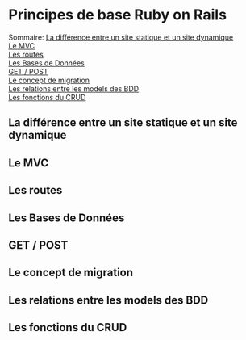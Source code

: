 # Principes de base Ruby on Rails

Sommaire:
[La différence entre un site statique et un site dynamique](#dyna)<br>
[Le MVC](#mvc)<br>
[Les routes](#routes)<br>
[Les Bases de Données](#bdd)<br>
[GET / POST](#getpost)<br>
[Le concept de migration](#migr)<br>
[Les relations entre les models des BDD](#models)<br>
[Les fonctions du CRUD](#crud)<br>

## <a name="dyna"></a>La différence entre un site statique et un site dynamique
## <a name="mvc"></a>Le MVC
## <a name="routes"></a>Les routes
## <a name="bdd"></a>Les Bases de Données
## <a name="getpost"></a>GET / POST
## <a name="migr"></a>Le concept de migration
## <a name="models"></a>Les relations entre les models des BDD
## <a name="crud"></a>Les fonctions du CRUD
